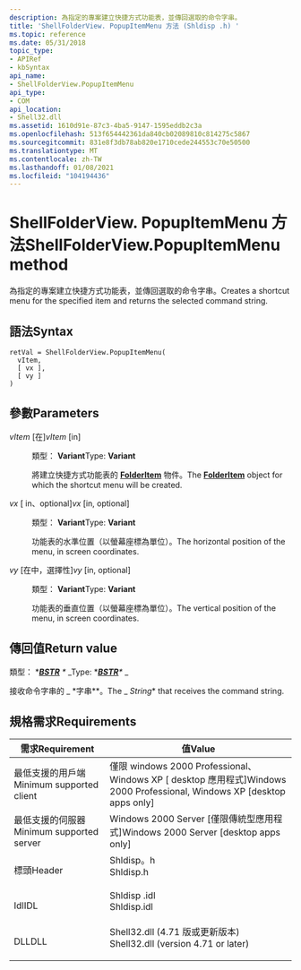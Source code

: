 ```yaml
---
description: 為指定的專案建立快捷方式功能表，並傳回選取的命令字串。
title: 'ShellFolderView. PopupItemMenu 方法 (Shldisp .h) '
ms.topic: reference
ms.date: 05/31/2018
topic_type:
- APIRef
- kbSyntax
api_name:
- ShellFolderView.PopupItemMenu
api_type:
- COM
api_location:
- Shell32.dll
ms.assetid: 1610d91e-87c3-4ba5-9147-1595eddb2c3a
ms.openlocfilehash: 513f654442361da840cb02089810c814275c5867
ms.sourcegitcommit: 831e8f3db78ab820e1710cede244553c70e50500
ms.translationtype: MT
ms.contentlocale: zh-TW
ms.lasthandoff: 01/08/2021
ms.locfileid: "104194436"
---
```

# <a name="shellfolderviewpopupitemmenu-method"></a><span data-ttu-id="8f206-103">ShellFolderView. PopupItemMenu 方法</span><span class="sxs-lookup"><span data-stu-id="8f206-103">ShellFolderView.PopupItemMenu method</span></span>

<span data-ttu-id="8f206-104">為指定的專案建立快捷方式功能表，並傳回選取的命令字串。</span><span class="sxs-lookup"><span data-stu-id="8f206-104">Creates a shortcut menu for the specified item and returns the selected command string.</span></span>

## <a name="syntax"></a><span data-ttu-id="8f206-105">語法</span><span class="sxs-lookup"><span data-stu-id="8f206-105">Syntax</span></span>


```JScript
retVal = ShellFolderView.PopupItemMenu(
  vItem,
  [ vx ],
  [ vy ]
)
```



## <a name="parameters"></a><span data-ttu-id="8f206-106">參數</span><span class="sxs-lookup"><span data-stu-id="8f206-106">Parameters</span></span>

<dl> <dt>

<span data-ttu-id="8f206-107">*vItem* \[在\]</span><span class="sxs-lookup"><span data-stu-id="8f206-107">*vItem* \[in\]</span></span>
</dt> <dd>

<span data-ttu-id="8f206-108">類型： **Variant**</span><span class="sxs-lookup"><span data-stu-id="8f206-108">Type: **Variant**</span></span>

<span data-ttu-id="8f206-109">將建立快捷方式功能表的 [**FolderItem**](folderitem.md) 物件。</span><span class="sxs-lookup"><span data-stu-id="8f206-109">The [**FolderItem**](folderitem.md) object for which the shortcut menu will be created.</span></span>

</dd> <dt>

<span data-ttu-id="8f206-110">*vx* \[ in、optional\]</span><span class="sxs-lookup"><span data-stu-id="8f206-110">*vx* \[in, optional\]</span></span>
</dt> <dd>

<span data-ttu-id="8f206-111">類型： **Variant**</span><span class="sxs-lookup"><span data-stu-id="8f206-111">Type: **Variant**</span></span>

<span data-ttu-id="8f206-112">功能表的水準位置（以螢幕座標為單位）。</span><span class="sxs-lookup"><span data-stu-id="8f206-112">The horizontal position of the menu, in screen coordinates.</span></span>

</dd> <dt>

<span data-ttu-id="8f206-113">*vy* \[在中，選擇性\]</span><span class="sxs-lookup"><span data-stu-id="8f206-113">*vy* \[in, optional\]</span></span>
</dt> <dd>

<span data-ttu-id="8f206-114">類型： **Variant**</span><span class="sxs-lookup"><span data-stu-id="8f206-114">Type: **Variant**</span></span>

<span data-ttu-id="8f206-115">功能表的垂直位置（以螢幕座標為單位）。</span><span class="sxs-lookup"><span data-stu-id="8f206-115">The vertical position of the menu, in screen coordinates.</span></span>

</dd> </dl>

## <a name="return-value"></a><span data-ttu-id="8f206-116">傳回值</span><span class="sxs-lookup"><span data-stu-id="8f206-116">Return value</span></span>

<span data-ttu-id="8f206-117">類型： \**[**BSTR**](/previous-versions/windows/desktop/automat/bstr) \** _</span><span class="sxs-lookup"><span data-stu-id="8f206-117">Type: \**[**BSTR**](/previous-versions/windows/desktop/automat/bstr)\** _</span></span>

<span data-ttu-id="8f206-118">接收命令字串的 _ \*字串\*\*。</span><span class="sxs-lookup"><span data-stu-id="8f206-118">The _ *String*\* that receives the command string.</span></span>

## <a name="requirements"></a><span data-ttu-id="8f206-119">規格需求</span><span class="sxs-lookup"><span data-stu-id="8f206-119">Requirements</span></span>



| <span data-ttu-id="8f206-120">需求</span><span class="sxs-lookup"><span data-stu-id="8f206-120">Requirement</span></span> | <span data-ttu-id="8f206-121">值</span><span class="sxs-lookup"><span data-stu-id="8f206-121">Value</span></span> |
|-------------------------------------|----------------------------------------------------------------------------------------------------------------|
| <span data-ttu-id="8f206-122">最低支援的用戶端</span><span class="sxs-lookup"><span data-stu-id="8f206-122">Minimum supported client</span></span><br/> | <span data-ttu-id="8f206-123">僅限 windows 2000 Professional、Windows XP \[ desktop 應用程式\]</span><span class="sxs-lookup"><span data-stu-id="8f206-123">Windows 2000 Professional, Windows XP \[desktop apps only\]</span></span><br/>                                         |
| <span data-ttu-id="8f206-124">最低支援的伺服器</span><span class="sxs-lookup"><span data-stu-id="8f206-124">Minimum supported server</span></span><br/> | <span data-ttu-id="8f206-125">Windows 2000 Server \[僅限傳統型應用程式\]</span><span class="sxs-lookup"><span data-stu-id="8f206-125">Windows 2000 Server \[desktop apps only\]</span></span><br/>                                                           |
| <span data-ttu-id="8f206-126">標頭</span><span class="sxs-lookup"><span data-stu-id="8f206-126">Header</span></span><br/>                   | <dl> <span data-ttu-id="8f206-127"><dt>Shldisp。h</dt></span><span class="sxs-lookup"><span data-stu-id="8f206-127"><dt>Shldisp.h</dt></span></span> </dl>                           |
| <span data-ttu-id="8f206-128">Idl</span><span class="sxs-lookup"><span data-stu-id="8f206-128">IDL</span></span><br/>                      | <dl> <span data-ttu-id="8f206-129"><dt>Shldisp .idl</dt></span><span class="sxs-lookup"><span data-stu-id="8f206-129"><dt>Shldisp.idl</dt></span></span> </dl>                         |
| <span data-ttu-id="8f206-130">DLL</span><span class="sxs-lookup"><span data-stu-id="8f206-130">DLL</span></span><br/>                      | <dl> <span data-ttu-id="8f206-131"><dt>Shell32.dll (4.71 版或更新版本) </dt></span><span class="sxs-lookup"><span data-stu-id="8f206-131"><dt>Shell32.dll (version 4.71 or later)</dt></span></span> </dl> |



 

 
